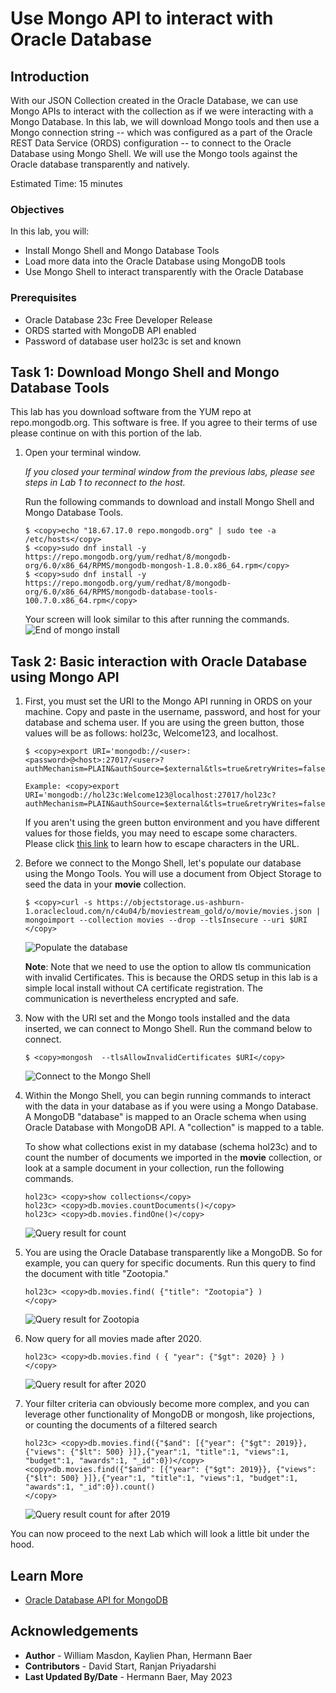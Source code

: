 # Use Mongo API to interact with Oracle Database

## Introduction

With our JSON Collection created in the Oracle Database, we can use Mongo APIs to interact with the collection as if we were interacting with a Mongo Database. In this lab, we will download Mongo tools and then use a Mongo connection string -- which was configured as a part of the Oracle REST Data Service (ORDS) configuration -- to connect to the Oracle Database using Mongo Shell. We will use the Mongo tools against the Oracle database transparently and natively.

Estimated Time: 15 minutes
 

### Objectives

In this lab, you will:

- Install Mongo Shell and Mongo Database Tools
- Load more data into the Oracle Database using MongoDB tools
- Use Mongo Shell to interact transparently with the Oracle Database

### Prerequisites

- Oracle Database 23c Free Developer Release
- ORDS started with MongoDB API enabled
- Password of database user hol23c is set and known


## Task 1: Download Mongo Shell and Mongo Database Tools

This lab has you download software from the YUM repo at repo.mongodb.org. This software is free. If you agree to their terms of use please continue on with this portion of the lab.

1. Open your terminal window.

    _If you closed your terminal window from the previous labs, please see steps in Lab 1 to reconnect to the host._

    Run the following commands to download and install Mongo Shell and Mongo Database Tools.

    ```
    $ <copy>echo "18.67.17.0 repo.mongodb.org" | sudo tee -a /etc/hosts</copy>
    $ <copy>sudo dnf install -y https://repo.mongodb.org/yum/redhat/8/mongodb-org/6.0/x86_64/RPMS/mongodb-mongosh-1.8.0.x86_64.rpm</copy>
    $ <copy>sudo dnf install -y https://repo.mongodb.org/yum/redhat/8/mongodb-org/6.0/x86_64/RPMS/mongodb-database-tools-100.7.0.x86_64.rpm</copy>
    ```
    Your screen will look similar to this after running the commands.
 	![End of mongo install](./images/mongo-install.png)

## Task 2: Basic interaction with Oracle Database using Mongo API

1. First, you must set the URI to the Mongo API running in ORDS on your machine. Copy and paste in the username, password, and host for your database and schema user. If you are using the green button, those values will be as follows: hol23c, Welcome123, and localhost.

    ```
    $ <copy>export URI='mongodb://<user>:<password>@<host>:27017/<user>?authMechanism=PLAIN&authSource=$external&tls=true&retryWrites=false&loadBalanced=true'</copy>
    ```

    ```
    Example: <copy>export URI='mongodb://hol23c:Welcome123@localhost:27017/hol23c?authMechanism=PLAIN&authSource=$external&tls=true&retryWrites=false&loadBalanced=true'</copy>
    ```

    If you aren't using the green button environment and you have different values for those fields, you may need to escape some characters. Please click [this link](https://docs.oracle.com/en/cloud/paas/autonomous-database/adbsa/mongo-using-oracle-database-api-mongodb.html#ADBSA-GUID-44088366-81BF-4090-A5CF-09E56BB2ACAB) to learn how to escape characters in the URL. 

2. Before we connect to the Mongo Shell, let's populate our database using the Mongo Tools. You will use a document from Object Storage to seed the data in your **movie** collection.

    ```
    $ <copy>curl -s https://objectstorage.us-ashburn-1.oraclecloud.com/n/c4u04/b/moviestream_gold/o/movie/movies.json | mongoimport --collection movies --drop --tlsInsecure --uri $URI
    </copy>
    ```
    ![Populate the database](images/populate-mongo-db.png " ")

    **Note**: Note that we need to use the option to allow tls communication with invalid Certificates. This is because the ORDS setup in this lab is a simple local install without CA certificate registration. The communication is nevertheless encrypted and safe.

3. Now with the URI set and the Mongo tools installed and the data inserted, we can connect to Mongo Shell. Run the command below to connect.

    ```
    $ <copy>mongosh  --tlsAllowInvalidCertificates $URI</copy>
    ```
    ![Connect to the Mongo Shell](images/mongo-shell.png " ")

4. Within the Mongo Shell, you can begin running commands to interact with the data in your database as if you were using a Mongo Database.
A MongoDB "database" is mapped to an Oracle schema when using Oracle Database with MongoDB API. A "collection" is mapped to a table.

    To show what collections exist in my database (schema hol23c) and to count the number of documents we imported in the **movie** collection, or look at a sample document in your collection, run the following commands.

    ```
    hol23c> <copy>show collections</copy>
    hol23c> <copy>db.movies.countDocuments()</copy>
    hol23c> <copy>db.movies.findOne()</copy>
    ```

    ![Query result for count](images/mongo-count.png " ")

5. You are using the Oracle Database transparently like a MongoDB. So for example, you can query for specific documents. Run this query to find the document with title "Zootopia."

    ```
    hol23c> <copy>db.movies.find( {"title": "Zootopia"} )
    </copy>
    ```
    ![Query result for Zootopia](images/mongo-zootopia.png " ")

5. Now query for all movies made after 2020.

    ```
    hol23c> <copy>db.movies.find ( { "year": {"$gt": 2020} } )
    </copy>
    ```
    ![Query result for after 2020](images/mongo-2020.png " ")

6. Your filter criteria can obviously become more complex, and you can leverage other functionality of MongoDB or mongosh, like projections, or counting the documents of a filtered search

    ```
    hol23c> <copy>db.movies.find({"$and": [{"year": {"$gt": 2019}}, {"views": {"$lt": 500} }]},{"year":1, "title":1, "views":1, "budget":1, "awards":1, "_id":0})</copy>
    <copy>db.movies.find({"$and": [{"year": {"$gt": 2019}}, {"views": {"$lt": 500} }]},{"year":1, "title":1, "views":1, "budget":1, "awards":1, "_id":0}).count()
    </copy>
    ```
    ![Query result count for after 2019](images/mongo-2019-cnt.png " ")

You can now proceed to the next Lab which will look a little bit under the hood.
## Learn More

* [Oracle Database API for MongoDB](https://blogs.oracle.com/database/post/mongodb-api)

## Acknowledgements

* **Author** - William Masdon, Kaylien Phan, Hermann Baer
* **Contributors** -  David Start, Ranjan Priyadarshi
* **Last Updated By/Date** - Hermann Baer, May 2023